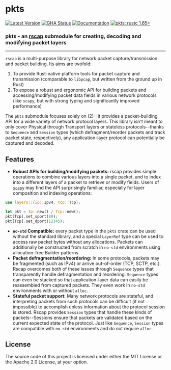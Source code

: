# pkts

[![Latest Version]][crates.io] [![GHA Status]][GitHub Actions] [![Documentation]][docs.rs] [![pkts: rustc 1.65+]][Rust 1.65]

[Latest Version]: https://img.shields.io/crates/v/pkts.svg
[GitHub Actions]: https://github.com/pkts-rs/pkts/actions
[GHA Status]: https://github.com/pkts-rs/pkts/actions/workflows/full_ci.yaml/badge.svg
[crates.io]: https://crates.io/crates/pkts
[pkts: rustc 1.65+]: https://img.shields.io/badge/MSRV-rustc_1.65+-blue.svg
[Rust 1.65]: https://blog.rust-lang.org/2022/11/03/Rust-1.65.0.html
[Documentation]: https://docs.rs/pkts/badge.svg
[docs.rs]: https://docs.rs/pkts/


### **pkts - an [rscap](https://crates.io/crates/rscap) submodule for creating, decoding and modifying packet layers**

---

`rscap` is a multi-purpose library for network packet capture/transmission and packet building. Its aims are twofold:

1. To provide Rust-native platform tools for packet capture and transmission (comparable to `libpcap`, but written from the ground up in Rust)
2. To expose a robust and ergonomic API for building packets and accessing/modifying packet data fields in various network protocols (like `scapy`, but with strong typing and significantly improved performance)

The `pkts` submodule focuses solely on (2)--it provides a packet-building API for a wide variety of network protocol layers.
This library isn't meant to only cover Physical through Transport layers or stateless protocols--thanks to `Sequence` and `Session` types (which defragment/reorder packets and track packet state, respectively), any application-layer protocol can potentially be captured and decoded.

## Features

- **Robust APIs for building/modifying packets:** rscap provides simple operations to combine various layers into a single packet, and to index into a different layers of a packet to retrieve or modify fields. Users of [`scapy`](https://github.com/secdev/scapy) may find the API surprisingly familiar, especially for layer composition and indexing operations:

```rust
use layers::{ip::Ipv4, tcp::Tcp};

let pkt = Ip::new() / Tcp::new();
pkt[Tcp].set_sport(80);
pkt[Tcp].set_dport(12345);
```
- **`no-std` Compatible:** every packet type in the `pkts` crate can be used without the standard library, and a special `LayerRef` type can be used to access raw packet bytes without any allocations. Packets can additionally be constructed from scratch in `no-std` environments using allocation-free Builder patterns.
- **Packet defragmentation/reordering:** In some protocols, packets may be fragmented (such as IPv4) or arrive out-of-order (TCP, SCTP, etc.). Rscap overcomes both of these issues through `Sequence` types that transparently handle defragmentation and reordering. `Sequence` types can even be stacked so that application-layer data can easily be reassembled from captured packets. They even work in `no-std` environments with or without `alloc`.
- **Stateful packet support:** Many network protocols are stateful, and interpreting packets from such protocols can be difficult (if not impossible) to accomplish unless information about the protocol session is stored. Rscap provides `Session` types that handle these kinds of packets--Sessions ensure that packets are validated based on the current expected state of the protocol. Just like `Sequence`, `Session` types are compatible with `no-std` environments and do not require `alloc`.

## License

The source code of this project is licensed under either the MIT License or the Apache 2.0 License, at your option.


